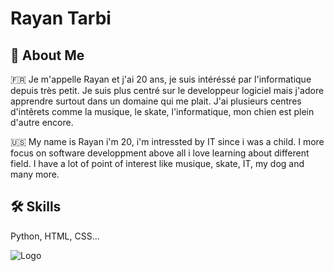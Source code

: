 
# Rayan Tarbi




## 🚀 About Me
🇫🇷 Je m'appelle Rayan et j'ai 20 ans, je suis intéréssé par l'informatique depuis très petit. Je suis plus centré sur le developpeur logiciel mais j'adore apprendre surtout dans un domaine qui me plait.
J'ai plusieurs centres d'intêrets comme la musique, le skate, l'informatique, mon chien est plein d'autre encore.

:us: My name is Rayan i'm 20, i'm intressted by IT since i was a child. I more focus on software developpment above all i love learning about different field.
I have a lot of point of interest like musique, skate, IT, my dog and many more.




## 🛠 Skills
Python, HTML, CSS...

![Logo](https://cdn.discordapp.com/attachments/1300728292977938472/1310573467070103573/Flappy.png?ex=6745b627&is=674464a7&hm=d9aaa5059516b6cc038b2081345c605aabe7ebc0bd1f4aad737e601d1ade5fa0&)
